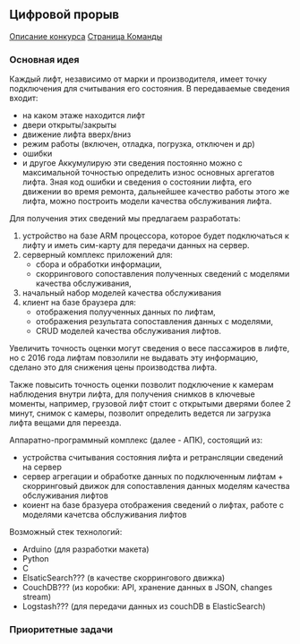 ## Цифровой прорыв

[Описание конкурса](https://xn--b1aaqfxbbhefb3bya5f.xn--p1ai/#about)
[Страница Команды](https://xn--b1aaqfxbbhefb3bya5f.xn--p1ai/hackathon/commands/3995/)

### Основная идея

Каждый лифт, независимо от марки и производителя, имеет точку подключения для считывания его состояния.
В передаваемые сведения входит:
- на каком этаже находится лифт
- двери открыты/закрыты
- движение лифта вверх/вниз
- режим работы (включен, отладка, погрузка, отключен и др)
- ошибки
- и другое
Аккумулирую эти сведения постоянно можно с максимальной точностью определить износ основных аргегатов лифта.
Зная код ошибки и сведения о состоянии лифта, его движении во время ремонта, дальнейшее качество работы этого же лифта, можно построить модели качества обслуживания лифта.

Для получения этих сведений мы предлагаем разработать:
1. устройство на базе ARM процессора, которое будет подключаться к лифту и иметь сим-карту для передачи данных на сервер.
2. серверный комплекс приложений для:
      - сбора и обработки информации,
      - скоррингового сопоставления полученных сведений с моделями качества обслуживания,
3. начальный набор моделей качества обслуживания
4. клиент на базе браузера для:
      - отображения полуученных данных по лифтам,
      - отображения результата сопоставления данных с моделями,
      - CRUD моделей качества обслуживания лифтов.

Увеличить точность оценки могут сведения о весе пассажиров в лифте, но с 2016 года лифтам повзолили не выдавать эту информацию, сделано это для снижения цены производства лифта.

Также повысить точность оценки позволит подключение к камерам наблюдения внутри лифта, для получения снимков в ключевые моменты, например, грузовой лифт стоит с открытыми дверями более 2 минут, снимок с камеры, позволит определить ведется ли загрузка лифта вещами для переезда.

Аппаратно-программный комплекс (далее - АПК), состоящий из:
- устройства считывания состояния лифта и ретрансляции сведений на сервер
- сервер агрегации и обработке данных по подключенным лифтам + скорринговый движок для сопоставления данных моделям качества обслуживания лифтов 
- коиент на базе бразуера отображения сведений о лифтах, работе с моделями качетсва обслуживания лифтов

Возможный стек технологий:
- Arduino (для разработки макета)
- Python
- C
- ElsaticSearch??? (в качестве скоррингового движка)
- CouchDB??? (из коробки: API, хранение данных в JSON, changes stream)
- Logstash??? (для передачи данных из couchDB в ElasticSearch)

### Приоритетные задачи
